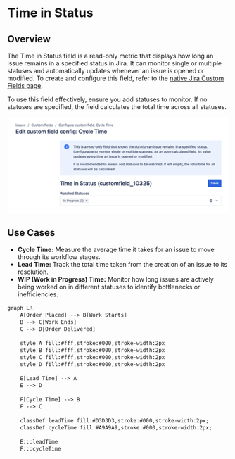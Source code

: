 # Time in Status

## Overview

The Time in Status field is a read-only metric that displays how long an issue remains in a specified status in Jira. It can monitor single or multiple statuses and automatically updates whenever an issue is opened or modified. To create and configure this field, refer to the [native Jira Custom Fields page](../getting-started.md).

To use this field effectively, ensure you add statuses to monitor. If no statuses are specified, the field calculates the total time across all statuses.

![Time in Status Configuration](./img/time-in-status-config.png)


## Use Cases

- **Cycle Time:** Measure the average time it takes for an issue to move through its workflow stages.
- **Lead Time:** Track the total time taken from the creation of an issue to its resolution.
- **WIP (Work in Progress) Time:** Monitor how long issues are actively being worked on in different statuses to identify bottlenecks or inefficiencies.

```mermaid
graph LR
    A[Order Placed] --> B[Work Starts]
    B --> C[Work Ends]
    C --> D[Order Delivered]

    style A fill:#fff,stroke:#000,stroke-width:2px
    style B fill:#fff,stroke:#000,stroke-width:2px
    style C fill:#fff,stroke:#000,stroke-width:2px
    style D fill:#fff,stroke:#000,stroke-width:2px

    E[Lead Time] --> A
    E --> D

    F[Cycle Time] --> B
    F --> C

    classDef leadTime fill:#D3D3D3,stroke:#000,stroke-width:2px;
    classDef cycleTime fill:#A9A9A9,stroke:#000,stroke-width:2px;

    E:::leadTime
    F:::cycleTime
```